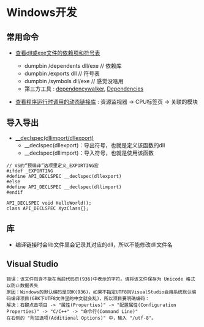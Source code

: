# Windows开发

## 常用命令
* [查看dll或exe文件的依赖项和符号表](https://blog.csdn.net/weixin_44120025/article/details/118651103)
  * dumpbin /dependents dll/exe // 依赖库
  * dumpbin /exports dll // 符号表
  * dumpbin /symbols dll/exe // 感觉没啥用
  * 第三方工具 : [dependencywalker](https://www.dependencywalker.com/), [Dependencies](https://github.com/lucasg/Dependencies)

* [查看程序运行时调用的动态链接库](https://blog.csdn.net/fightsyj/article/details/107043353) : 资源监视器 -> CPU标签页 -> 关联的模块

## 导入导出
* [__declspec(dllimport/dllexport)](https://www.jianshu.com/p/ea45468f25f1)
  * __declspec(dllexport)：导出符号，也就是定义该函数的dll
  * __declspec(dllimport)：导入符号，也就是使用该函数

```
// VS的“预编译”选项里定义_EXPORTING宏
#ifdef _EXPORTING
#define API_DECLSPEC __declspec(dllexport)
#else
#define API_DECLSPEC __declspec(dllimport)
#endif
​
API_DECLSPEC void HelloWorld();
class API_DECLSPEC XyzClass{};
```

## 库
* 编译链接时会lib文件里会记录其对应的dll，所以不能修改dll文件名

## Visual Studio
```
错误：该文件包含不能在当前代码页(936)中表示的字符。请将该文件保存为 Unicode 格式以防止数据丢失
原因：Windows的默认编码是GBK(936)，如果不指定UTF8则VisualStudio会用系统默认编码编译项目(GBK下UTF8文件里的中文就会乱)，所以项目要明确编码：
解决：右键点击项目 -> "属性(Properties)" -> "配置属性(Configuration Properties)" -> "C/C++" -> "命令行(Command Line)"
在右侧的 "附加选项(Additional Options)" 中，输入 "/utf-8"。
```